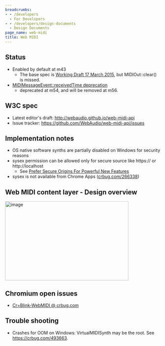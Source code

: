 ```yaml
---
breadcrumbs:
- - /developers
  - For Developers
- - /developers/design-documents
  - Design Documents
page_name: web-midi
title: Web MIDI
---
```


## Status

*   Enabled by default at m43
    *   The base spec is [Working Draft 17 March
                2015](http://www.w3.org/TR/2015/WD-webmidi-20150317/), but
                MIDIOut::clear() is missed.
*   [MIDIMessageEvent::receivedTime
            deprecation](https://www.chromestatus.com/features/5665772797952000)
    *   deprecated at m54, and will be removed at m56.

## W3C spec

*   Latest editor's draft: <http://webaudio.github.io/web-midi-api>
*   Issue tracker: <https://github.com/WebAudio/web-midi-api/issues>

## Implementation notes

*   OS native software synths are partially disabled on Windows for
            security reasons
*   sysex permission can be allowed only for secure source like https://
            or http://localhost
    *   See [Prefer Secure Origins For Powerful New
                Features](/Home/chromium-security/prefer-secure-origins-for-powerful-new-features)
*   sysex is not available from Chrome Apps
            ([crbug.com/266338](http://crbug.com/266338))

## Web MIDI content layer - Design overview

[<img alt="image"
src="/developers/design-documents/web-midi/Web%20MIDI%20design%20overview%20%281%29.png"
height=256
width=400>](/developers/design-documents/web-midi/Web%20MIDI%20design%20overview%20%281%29.png)

## Chromium open issues

*   [Cr=Blink-WebMIDI @
            crbug.com](https://code.google.com/p/chromium/issues/list?q=Cr%3DBlink-WebMIDI)

## Trouble shooting

*   Crashes for OOM on Windows: VirtualMIDISynth may be the root. See
            <https://crbug.com/493663>.